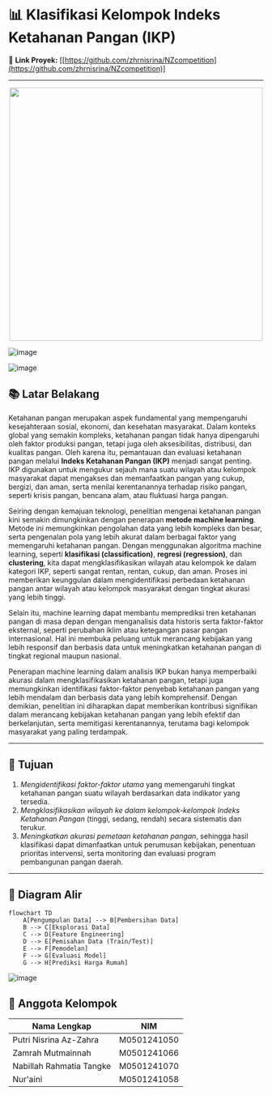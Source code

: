 # 📊 Klasifikasi Kelompok Indeks Ketahanan Pangan (IKP)

🔗 **Link Proyek:** [[https://github.com/zhrnisrina/NZcompetition](https://github.com/zhrnisrina/NZcompetition)]

---

<p align="center">
  <img src="![image](https://github.com/user-attachments/assets/5de28d78-50df-46cf-a5dd-c1fc2d0653ac)" width="500">
</p>

![image](https://github.com/user-attachments/assets/e16375b8-c507-404f-8fc0-84f917f204dc)

![image](https://github.com/user-attachments/assets/be572329-5d16-4636-9f91-b96d2e2f0be0)

## 📚 Latar Belakang

Ketahanan pangan merupakan aspek fundamental yang mempengaruhi kesejahteraan sosial, ekonomi, dan kesehatan masyarakat. Dalam konteks global yang semakin kompleks, ketahanan pangan tidak hanya dipengaruhi oleh faktor produksi pangan, tetapi juga oleh aksesibilitas, distribusi, dan kualitas pangan. Oleh karena itu, pemantauan dan evaluasi ketahanan pangan melalui **Indeks Ketahanan Pangan (IKP)** menjadi sangat penting. IKP digunakan untuk mengukur sejauh mana suatu wilayah atau kelompok masyarakat dapat mengakses dan memanfaatkan pangan yang cukup, bergizi, dan aman, serta menilai kerentanannya terhadap risiko pangan, seperti krisis pangan, bencana alam, atau fluktuasi harga pangan.

Seiring dengan kemajuan teknologi, penelitian mengenai ketahanan pangan kini semakin dimungkinkan dengan penerapan **metode machine learning**. Metode ini memungkinkan pengolahan data yang lebih kompleks dan besar, serta pengenalan pola yang lebih akurat dalam berbagai faktor yang memengaruhi ketahanan pangan. Dengan menggunakan algoritma machine learning, seperti **klasifikasi (classification)**, **regresi (regression)**, dan **clustering**, kita dapat mengklasifikasikan wilayah atau kelompok ke dalam kategori IKP, seperti sangat rentan, rentan, cukup, dan aman. Proses ini memberikan keunggulan dalam mengidentifikasi perbedaan ketahanan pangan antar wilayah atau kelompok masyarakat dengan tingkat akurasi yang lebih tinggi.

Selain itu, machine learning dapat membantu memprediksi tren ketahanan pangan di masa depan dengan menganalisis data historis serta faktor-faktor eksternal, seperti perubahan iklim atau ketegangan pasar pangan internasional. Hal ini membuka peluang untuk merancang kebijakan yang lebih responsif dan berbasis data untuk meningkatkan ketahanan pangan di tingkat regional maupun nasional.

Penerapan machine learning dalam analisis IKP bukan hanya memperbaiki akurasi dalam mengklasifikasikan ketahanan pangan, tetapi juga memungkinkan identifikasi faktor-faktor penyebab ketahanan pangan yang lebih mendalam dan berbasis data yang lebih komprehensif. Dengan demikian, penelitian ini diharapkan dapat memberikan kontribusi signifikan dalam merancang kebijakan ketahanan pangan yang lebih efektif dan berkelanjutan, serta memitigasi kerentanannya, terutama bagi kelompok masyarakat yang paling terdampak.


---

## 🎯 Tujuan

1. *Mengidentifikasi faktor-faktor utama* yang memengaruhi tingkat ketahanan pangan suatu wilayah berdasarkan data indikator yang tersedia.
2. *Mengklasifikasikan wilayah ke dalam kelompok-kelompok Indeks Ketahanan Pangan* (tinggi, sedang, rendah) secara sistematis dan terukur.
3. *Meningkatkan akurasi pemetaan ketahanan pangan*, sehingga hasil klasifikasi dapat dimanfaatkan untuk perumusan kebijakan, penentuan prioritas intervensi, serta monitoring dan evaluasi program pembangunan pangan daerah.
---

## 🔄 Diagram Alir

```mermaid
flowchart TD
    A[Pengumpulan Data] --> B[Pembersihan Data]
    B --> C[Eksplorasi Data]
    C --> D[Feature Engineering]
    D --> E[Pemisahan Data (Train/Test)]
    E --> F[Pemodelan]
    F --> G[Evaluasi Model]
    G --> H[Prediksi Harga Rumah]

```

![image](https://github.com/user-attachments/assets/3a910b1a-7093-4875-ae5c-a6e432800bcd)

## 👥 Anggota Kelompok

| Nama Lengkap                  | NIM         | 
|-------------------------------|-------------|
| Putri Nisrina Az-Zahra        | M0501241050 |
| Zamrah Mutmainnah             | M0501241066 |
| Nabillah Rahmatia Tangke      | M0501241070 |   
| Nur'aini                      | M0501241058 |
